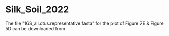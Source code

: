 # Silk_Soil_2022

The file "16S_all.otus.representative.fasta" for the plot of Figure 7E &  Figure 5D can be downloaded from
